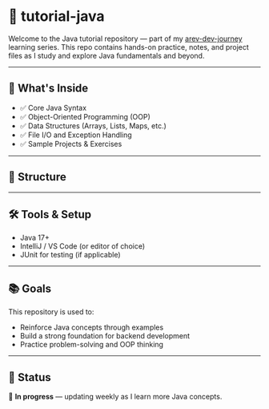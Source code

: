 # 📘 tutorial-java

Welcome to the Java tutorial repository — part of my [arev-dev-journey](https://github.com/arev-dev-journey) learning series. This repo contains hands-on practice, notes, and project files as I study and explore Java fundamentals and beyond.

---

## 🚀 What's Inside

- ✅ Core Java Syntax  
- ✅ Object-Oriented Programming (OOP)  
- ✅ Data Structures (Arrays, Lists, Maps, etc.)  
- ✅ File I/O and Exception Handling  
- ✅ Sample Projects & Exercises  

---

## 📁 Structure

---

## 🛠️ Tools & Setup

- Java 17+
- IntelliJ / VS Code (or editor of choice)
- JUnit for testing (if applicable)

---

## 📚 Goals

This repository is used to:

- Reinforce Java concepts through examples
- Build a strong foundation for backend development
- Practice problem-solving and OOP thinking

---

## 🏁 Status

🧠 **In progress** — updating weekly as I learn more Java concepts.
